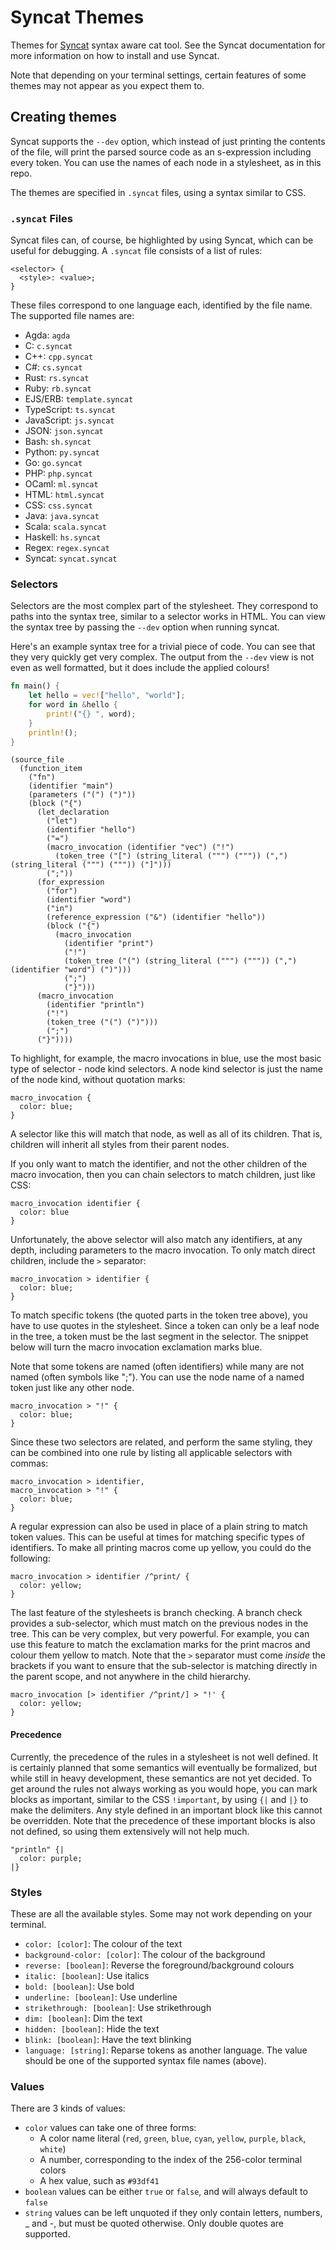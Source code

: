 [Syncat]: https://github.com/oinkiguana/syncat

# Syncat Themes

Themes for [Syncat][] syntax aware cat tool. See the Syncat documentation for more information on
how to install and use Syncat.

Note that depending on your terminal settings, certain features of some themes may not appear as
you expect them to.

## Creating themes

Syncat supports the `--dev` option, which instead of just printing the contents of the file, will
print the parsed source code as an s-expression including every token. You can use the names of each
node in a stylesheet, as in this repo.

The themes are specified in `.syncat` files, using a syntax similar to CSS.

### `.syncat` Files

Syncat files can, of course, be highlighted by using Syncat, which can be useful for debugging.
A `.syncat` file consists of a list of rules:

```syncat
<selector> {
  <style>: <value>;
}
```

These files correspond to one language each, identified by the file name. The supported file names
are:

*   Agda: `agda`
*   C: `c.syncat`
*   C++: `cpp.syncat`
*   C#: `cs.syncat`
*   Rust: `rs.syncat`
*   Ruby: `rb.syncat`
*   EJS/ERB: `template.syncat`
*   TypeScript: `ts.syncat`
*   JavaScript: `js.syncat`
*   JSON: `json.syncat`
*   Bash: `sh.syncat`
*   Python: `py.syncat`
*   Go: `go.syncat`
*   PHP: `php.syncat`
*   OCaml: `ml.syncat`
*   HTML: `html.syncat`
*   CSS: `css.syncat`
*   Java: `java.syncat`
*   Scala: `scala.syncat`
*   Haskell: `hs.syncat`
*   Regex: `regex.syncat`
*   Syncat: `syncat.syncat`

### Selectors

Selectors are the most complex part of the stylesheet. They correspond to paths into the syntax
tree, similar to a selector works in HTML. You can view the syntax tree by passing the `--dev`
option when running syncat.

Here's an example syntax tree for a trivial piece of code. You can see that they very quickly get
very complex. The output from the `--dev` view is not even as well formatted, but it does include
the applied colours!

```rust
fn main() {
    let hello = vec!["hello", "world"];
    for word in &hello {
        print!("{} ", word);
    }
    println!();
}
```

```
(source_file
  (function_item
    ("fn")
    (identifier "main")
    (parameters ("(") (")"))
    (block ("{")
      (let_declaration
        ("let")
        (identifier "hello")
        ("=")
        (macro_invocation (identifier "vec") ("!")
          (token_tree ("[") (string_literal (""") (""")) (",") (string_literal (""") (""")) ("]")))
        (";"))
      (for_expression
        ("for")
        (identifier "word")
        ("in")
        (reference_expression ("&") (identifier "hello"))
        (block ("{")
          (macro_invocation
            (identifier "print")
            ("!")
            (token_tree ("(") (string_literal (""") (""")) (",") (identifier "word") (")")))
            (";")
            ("}")))
      (macro_invocation
        (identifier "println")
        ("!")
        (token_tree ("(") (")")))
        (";")
      ("}"))))
```

To highlight, for example, the macro invocations in blue, use the most basic type of selector - node kind
selectors. A node kind selector is just the name of the node kind, without quotation marks:

```syncat
macro_invocation {
  color: blue;
}
```

A selector like this will match that node, as well as all of its children. That is, children will
inherit all styles from their parent nodes.

If you only want to match the identifier, and not the other children of the macro invocation, then you can
chain selectors to match children, just like CSS:

```syncat
macro_invocation identifier {
  color: blue
}
```

Unfortunately, the above selector will also match any identifiers, at any depth, including
parameters to the macro invocation. To only match direct children, include the `>` separator:

```syncat
macro_invocation > identifier {
  color: blue;
}
```

To match specific tokens (the quoted parts in the token tree above), you have to use quotes in the
stylesheet. Since a token can only be a leaf node in the tree, a token must be the last segment in
the selector. The snippet below will turn the macro invocation exclamation marks blue.

Note that some tokens are named (often identifiers) while many are not named (often symbols like ";").
You can use the node name of a named token just like any other node.

```syncat
macro_invocation > "!" {
  color: blue;
}
```

Since these two selectors are related, and perform the same styling, they can be combined into one
rule by listing all applicable selectors with commas:

```syncat
macro_invocation > identifier,
macro_invocation > "!" {
  color: blue;
}
```

A regular expression can also be used in place of a plain string to match token values. This can be 
useful at times for matching specific types of identifiers. To make all printing macros come up 
yellow, you could do the following:

```syncat
macro_invocation > identifier /^print/ {
  color: yellow;
}
```

The last feature of the stylesheets is branch checking. A branch check provides a sub-selector,
which must match on the previous nodes in the tree. This can be very complex, but very powerful.
For example, you can use this feature to match the exclamation marks for the print macros and colour
them yellow to match. Note that the `>` separator must come *inside* the brackets if you want to
ensure that the sub-selector is matching directly in the parent scope, and not anywhere in the child
hierarchy.

```
macro_invocation [> identifier /^print/] > "!' {
  color: yellow;
}
```

#### Precedence

Currently, the precedence of the rules in a stylesheet is not well defined. It is certainly planned
that some semantics will eventually be formalized, but while still in heavy development, these
semantics are not yet decided. To get around the rules not always working as you would hope, you can
mark blocks as important, similar to the CSS `!important`, by using `{|` and `|}` to make the
delimiters. Any style defined in an important block like this cannot be overridden. Note that the
precedence of these important blocks is also not defined, so using them extensively will not help
much.

```
"println" {|
  color: purple;
|}
```

### Styles

These are all the available styles. Some may not work depending on your terminal.

*   `color: [color]`: The colour of the text
*   `background-color: [color]`: The colour of the background
*   `reverse: [boolean]`: Reverse the foreground/background colours
*   `italic: [boolean]`: Use italics
*   `bold: [boolean]`: Use bold
*   `underline: [boolean]`: Use underline
*   `strikethrough: [boolean]`: Use strikethrough
*   `dim: [boolean]`: Dim the text
*   `hidden: [boolean]`: Hide the text
*   `blink: [boolean]`: Have the text blinking
*   `language: [string]`: Reparse tokens as another language. The value should be one of the
    supported syntax file names (above).

### Values

There are 3 kinds of values:

*   `color` values can take one of three forms:
    *   A color name literal (`red`, `green`, `blue`, `cyan`, `yellow`, `purple`, `black`, `white`)
    *   A number, corresponding to the index of the 256-color terminal colors
    *   A hex value, such as `#93df41`
*   `boolean` values can be either `true` or `false`, and will always default to `false`
*   `string` values can be left unquoted if they only contain letters, numbers, _ and -, but must be
    quoted otherwise. Only double quotes are supported.
